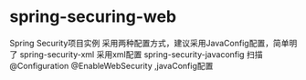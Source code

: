 # spring-securing-web
Spring Security项目实例
采用两种配置方式，建议采用JavaConfig配置，简单明了
spring-security-xml 采用xml配置
spring-security-javaconfig 扫描@Configuration
@EnableWebSecurity ,javaConfig配置